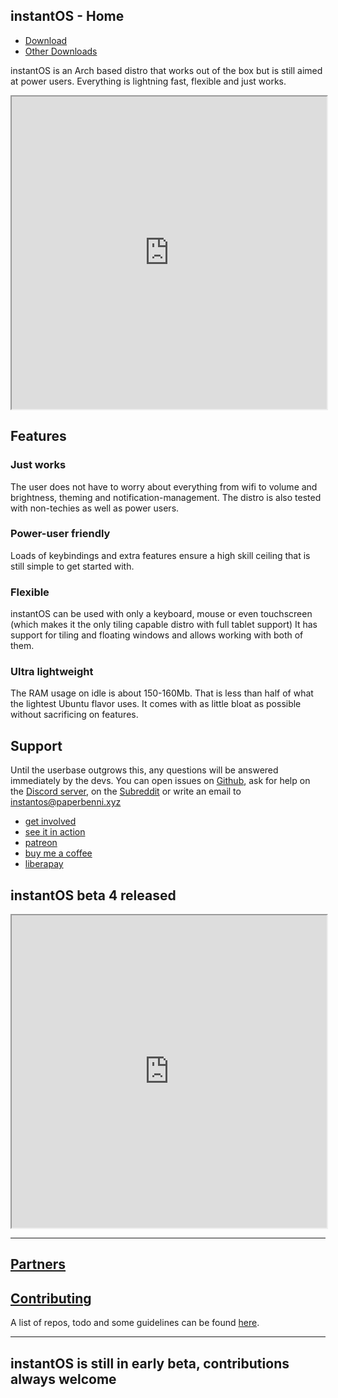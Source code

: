 ## instantOS - Home

<ul class="actions">
    <li><a href="https://github.com/instantOS/instantOS/releases/download/v4-beta/instantos_beta4.iso" class="button special icon fa-download">Download</a></li>
    <li><a href="https://instantos.io/download" class="button special icon fa-download">Other Downloads</a></li>
</ul>

instantOS is an Arch based distro that works out of the box but is still aimed at power users.
Everything is lightning fast, flexible and just works.

<div align="center">
    <iframe width="100%" height="500px" src="https://www.youtube.com/embed/kwfdLO5vgO8" frameborder="10" allow="accelerometer; autoplay; encrypted-media; gyroscope; picture-in-picture" allowfullscreen></iframe>
</div>

## Features

### Just works

The user does not have to worry about everything from wifi to volume and brightness,
theming and notification-management.
The distro is also tested with non-techies as well as power users.

### Power-user friendly

Loads of keybindings and extra features ensure a high skill ceiling that is still simple to get started with. 

### Flexible

instantOS can be used with only a keyboard, mouse or even touchscreen (which
makes it the only tiling capable distro with full tablet support)
It has support for tiling and floating windows and allows working with both of them.

### Ultra lightweight

The RAM usage on idle is about 150-160Mb. That is less than half of what the
lightest Ubuntu flavor uses. It comes with as little bloat as possible without
sacrificing on features. 

## Support

Until the userbase outgrows this, any questions will be answered immediately
by the devs. You can open issues on [Github](https://github.com/instantOS),
ask for help on the [Discord server](https://discord.io/instantos), on the [Subreddit](https://reddit.com/r/instantos)
or write an email to [instantos@paperbenni.xyz](mailto:instantos@paperbenni.xyz)

<ul class="actions">
    <li><a href="https://github.com/instantos" class="button special icon fa-github">get involved</a></li>
    <li><a href="https://instantos.io/documentation" class="button special icon fa-youtube">see it in action</a></li>
    <li><a href="https://www.patreon.com/paperbenni" class="button special icon fa-patreon">patreon</a></li>
    <li><a href="https://www.buymeacoffee.com/paperbenni" class="button special icon fa-coffee">buy me a coffee</a></li>
    <li><a href="https://liberapay.com/paperbenni/" class="button special icon fa-piggy-bank">liberapay</a></li>
</ul>

## instantOS beta 4 released
<div align="center">
    <iframe width="100%" height="500px" src="https://www.youtube.com/embed/w7QwzmARKas" frameborder="10" allow="accelerometer; autoplay; encrypted-media; gyroscope; picture-in-picture" allowfullscreen></iframe>
</div>

-------------------

## [Partners](https://instantos.io/thanks)

## [Contributing](https://instantos.io/repoinfo)

A list of repos, todo and some guidelines can be found [here](https://instantos.io/repoinfo).

-------------------

## instantOS is still in early beta, contributions always welcome
